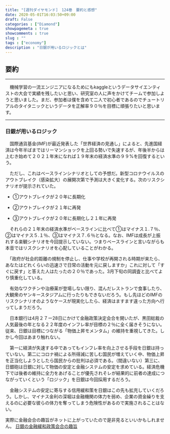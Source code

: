 ```yaml
---
title: "[週刊ダイヤモンド]　124巻　要約と感想"
date: 2020-05-01T16:03:50+09:00
draft: False
categories : ["Diamond"]
showpagemeta : true
showcomments : true
slug : ""
tags : ["economy"]
description : "日銀が用いるロジックとは"
---
```


## **要約**

***

　機械学習の一流エンジニアになるためにもkaggleというデータサイエンティストの大会で実績を残したいと思い、研究室の人に声をかけてチームで参加しようと思いました。まだ、参加者は僕を含めて二人で初心者であるのでチュートリアルのタイタニックというデータを正解率９０％を目標に頑張りたいと思います。

***

### **日銀が用いるロジック**

　国際通貨基金(IMF)が最近発表した「世界経済の見通し」によると、先進国経済は今年半ばまではリーマンショックを上回る勢いで失速するが、年後半からは上むき始めて２０２１年末になれば１９年末の経済水準の９９%を回復するという。

　ただし、これはベースラインシナリオとしての予想だ。新型コロナウイルスのアウトブレイク（感染拡大）の展開次第で予測は大きく変化する。次のリスクシナリオが提示されていた。
 
 * ①アウトブレイクが２０年に長期化

 * ②アウトブレイクが２１年に再発
 
 * ③アウトブレイクが２０年に長期化し２１年に再発

 　それらの２１年末の経済水準がベースラインに比べて①はマイナス１.７％、②はマイナス５.１％、③はマイナス７.６％となる。なお、IMFは成長が上振れする楽観シナリオを今回提示していない。つまりベースラインと言いながらも本音ではリスクシナリオを心配していることがわかる。

　「政府が社会的距離の規制を停止し、仕事や学校が再開される時期が来たら、あなたはどれくらいの迅速さで日常の活動を元に戻しますか」これに対して「すぐに戻す」と答えた人はたったの２０％であった。3月下旬の同調査と比べてより慎重化している。

　有効なワクチンや治療薬が登場しない限り、混んだレストランで食事したり、大観衆のヤンキースタジアムに行ったりもできないだろう。もし先ほどのIMFのリスクシナリオのようなケースが現実化したら、経済はますます違った方向へ行ってしまうだろう。

　日本銀行は4月２７ー28日にかけて金融政策決定会合を開いたが、黒田総裁の人気最後の年となる２２年度のインフレ率が目標の２％に全く届きそうにない。従来、日銀は目標につながる「物価上昇モメンタム」の維持を重視してきた。しかし今回はあまり触れない。

　第一に経済が失速する中であってもインフレ率を向上させる手段を日銀は持っていない。第二にコロナ禍による所得減に苦しむ国民が増えていく中、物価上昇を正当化しようとしたら国民からの批判は必須である。（間違いない）第三に、日銀砲は日銀に対して物価の安定と金融システムの安定を求めている。経済危機下では後者の維持に全力をあげることが優先されそレが結果的に前者の達成につながっていくという「ロジック」を日銀は今回採用するだろう。　

　金融システムの安定に寄与する信用緩和策を日銀はこの先も拡充していくだろう。しかし、マイナス金利の深堀は金融機関の体力を弱め、企業の資金繰りを支えるのに必要な彼らの体力を奪ってしまう危険性があるので実施されることはない。

実際に金融会合の趣旨がネットに上がっていたので是非見るといいかもしれません。
[日銀の金融緩和政策会合の趣旨](https://www.boj.or.jp/mopo/index.htm/)